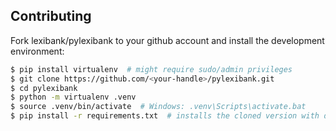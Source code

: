Contributing
------------

Fork lexibank/pylexibank to your github account and install the
development environment:

```sh
$ pip install virtualenv  # might require sudo/admin privileges
$ git clone https://github.com/<your-handle>/pylexibank.git
$ cd pylexibank
$ python -m virtualenv .venv
$ source .venv/bin/activate  # Windows: .venv\Scripts\activate.bat
$ pip install -r requirements.txt  # installs the cloned version with dev-tools in development mode
```
